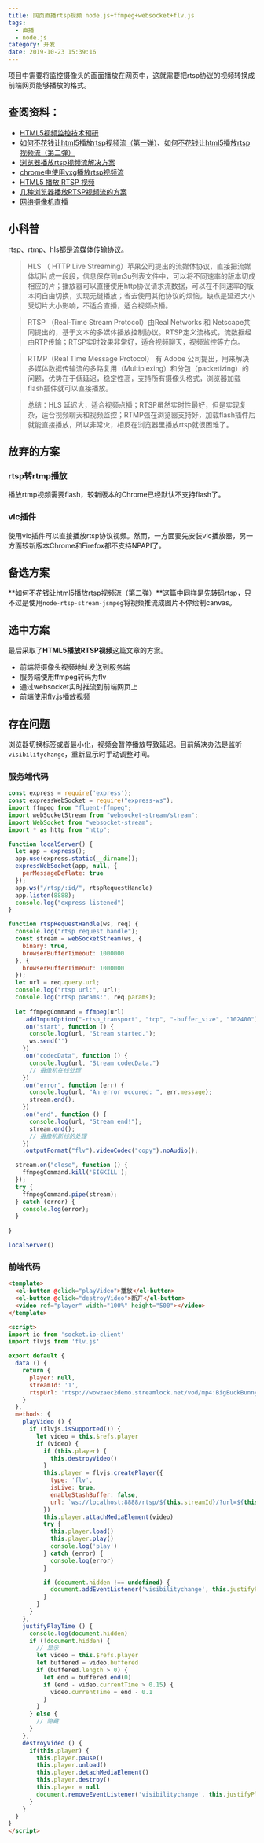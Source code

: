 ```yaml
---
title: 网页直播rtsp视频 node.js+ffmpeg+websocket+flv.js
tags:
  - 直播
  - node.js
category: 开发
date: 2019-10-23 15:39:16
---
```



项目中需要将监控摄像头的画面播放在网页中，这就需要把rtsp协议的视频转换成前端网页能够播放的格式。

## 查阅资料：
* [HTML5视频监控技术预研](https://blog.gmem.cc/research-on-html5-video-surveillance)
* [如何不花钱让html5播放rtsp视频流（第一弹）](https://juejin.im/post/5d71c57be51d45620d2cb955)、[如何不花钱让html5播放rtsp视频流（第二弹）](https://juejin.im/post/5d8487926fb9a06b04723934)
* [浏览器播放rtsp视频流解决方案](https://juejin.im/post/5d183a71f265da1b6e65b8ff)
* [chrome中使用vxg播放rtsp视频流](https://juejin.im/post/5d8dd975f265da5b5b6c5563)
* [HTML5 播放 RTSP 视频](https://hpdell.github.io/%E7%BC%96%E7%A8%8B/html5-rtsp/index.html)
* [几种浏览器播放RTSP视频流的方案](https://bnlt.org/2019/%E5%87%A0%E7%A7%8D%E6%B5%8F%E8%A7%88%E5%99%A8%E6%92%AD%E6%94%BERTSP%E8%A7%86%E9%A2%91%E6%B5%81%E7%9A%84%E6%96%B9%E6%A1%88/)
* [网络摄像机直播](https://caraws.github.io/2018/05/06/%E7%BD%91%E7%BB%9C%E6%91%84%E5%83%8F%E6%9C%BA%E7%9B%B4%E6%92%AD/)

<!-- more -->

## 小科普
rtsp、rtmp、hls都是流媒体传输协议。

>HLS （ HTTP Live Streaming）苹果公司提出的流媒体协议，直接把流媒体切片成一段段，信息保存到m3u列表文件中，可以将不同速率的版本切成相应的片；播放器可以直接使用http协议请求流数据，可以在不同速率的版本间自由切换，实现无缝播放；省去使用其他协议的烦恼。缺点是延迟大小受切片大小影响，不适合直播，适合视频点播。

>RTSP （Real-Time Stream Protocol）由Real Networks 和 Netscape共同提出的，基于文本的多媒体播放控制协议。RTSP定义流格式，流数据经由RTP传输；RTSP实时效果非常好，适合视频聊天，视频监控等方向。

> RTMP（Real Time Message Protocol） 有 Adobe 公司提出，用来解决多媒体数据传输流的多路复用（Multiplexing）和分包（packetizing）的问题，优势在于低延迟，稳定性高，支持所有摄像头格式，浏览器加载 flash插件就可以直接播放。

> 总结：HLS 延迟大，适合视频点播；RTSP虽然实时性最好，但是实现复杂，适合视频聊天和视频监控；RTMP强在浏览器支持好，加载flash插件后就能直接播放，所以非常火，相反在浏览器里播放rtsp就很困难了。


## 放弃的方案
### rtsp转rtmp播放
播放rtmp视频需要flash，较新版本的Chrome已经默认不支持flash了。

### vlc插件
使用vlc插件可以直接播放rtsp协议视频。然而，一方面要先安装vlc播放器，另一方面较新版本Chrome和Firefox都不支持NPAPI了。

## 备选方案
**如何不花钱让html5播放rtsp视频流（第二弹）**这篇中同样是先转码rtsp，只不过是使用`node-rtsp-stream-jsmpeg`将视频推流成图片不停绘制canvas。

## 选中方案
最后采取了**HTML5播放RTSP视频**这篇文章的方案。

* 前端将摄像头视频地址发送到服务端
* 服务端使用ffmpeg转码为flv
* 通过websocket实时推流到前端网页上
* 前端使用[flv.js](https://github.com/bilibili/flv.js)播放视频

## 存在问题
浏览器切换标签或者最小化，视频会暂停播放导致延迟。目前解决办法是监听`visibilitychange`，重新显示时手动调整时间。

### 服务端代码
```javascript
const express = require('express');
const expressWebSocket = require("express-ws");
import ffmpeg from "fluent-ffmpeg";
import webSocketStream from "websocket-stream/stream";
import WebSocket from "websocket-stream";
import * as http from "http";

function localServer() {
  let app = express();
  app.use(express.static(__dirname));
  expressWebSocket(app, null, {
    perMessageDeflate: true
  });
  app.ws("/rtsp/:id/", rtspRequestHandle)
  app.listen(8888);
  console.log("express listened")
}

function rtspRequestHandle(ws, req) {
  console.log("rtsp request handle");
  const stream = webSocketStream(ws, {
    binary: true,
    browserBufferTimeout: 1000000
  }, {
    browserBufferTimeout: 1000000
  });
  let url = req.query.url;
  console.log("rtsp url:", url);
  console.log("rtsp params:", req.params);
  
  let ffmpegCommand = ffmpeg(url)
    .addInputOption("-rtsp_transport", "tcp", "-buffer_size", "102400")  // 这里可以添加一些 RTSP 优化的参数
    .on("start", function () {
      console.log(url, "Stream started.");
      ws.send('')
    })
    .on("codecData", function () {
      console.log(url, "Stream codecData.")
      // 摄像机在线处理
    })
    .on("error", function (err) {
      console.log(url, "An error occured: ", err.message);
      stream.end();
    })
    .on("end", function () {
      console.log(url, "Stream end!");
      stream.end();
      // 摄像机断线的处理
    })
    .outputFormat("flv").videoCodec("copy").noAudio();

  stream.on("close", function () {
    ffmpegCommand.kill('SIGKILL');
  });
  try {
    ffmpegCommand.pipe(stream);
  } catch (error) {
    console.log(error);
  }
 
}

localServer()
```

### 前端代码
```html
<template>
  <el-button @click="playVideo">播放</el-button>
  <el-button @click="destroyVideo">断开</el-button>
  <video ref="player" width="100%" height="500"></video>
</template>

<script>
import io from 'socket.io-client'
import flvjs from 'flv.js'

export default {
  data () {
    return {
      player: null,
      streamId: '1',
      rtspUrl: 'rtsp://wowzaec2demo.streamlock.net/vod/mp4:BigBuckBunny_115k.mov'
    }
  },
  methods: {
    playVideo () {
      if (flvjs.isSupported()) {
        let video = this.$refs.player
        if (video) {
          if (this.player) {
            this.destroyVideo()
          }
          this.player = flvjs.createPlayer({
            type: 'flv',
            isLive: true,
            enableStashBuffer: false,
            url: `ws://localhost:8888/rtsp/${this.streamId}/?url=${this.rtspUrl}`
          })
          this.player.attachMediaElement(video)
          try {
            this.player.load()
            this.player.play()
            console.log('play')
          } catch (error) {
            console.log(error)
          }

          if (document.hidden !== undefined) {
            document.addEventListener('visibilitychange', this.justifyPlayTime)
          }
        }
      }
    },
    justifyPlayTime () {
      console.log(document.hidden)
      if (!document.hidden) {
        // 显示
        let video = this.$refs.player
        let buffered = video.buffered
        if (buffered.length > 0) {
          let end = buffered.end(0)
          if (end - video.currentTime > 0.15) {
            video.currentTime = end - 0.1
          }
        }
      } else {
        // 隐藏
      }
    },
    destroyVideo () {
      if(this.player) {
        this.player.pause()
        this.player.unload()
        this.player.detachMediaElement()
        this.player.destroy()
        this.player = null
        document.removeEventListener('visibilitychange', this.justifyPlayTime)
      }
    }
  }
}
</script>
```